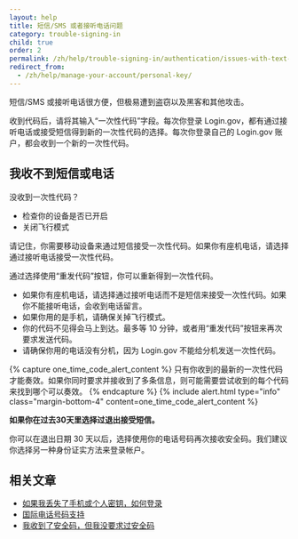 ```yaml
---
layout: help
title: 短信/SMS 或者接听电话问题
category: trouble-signing-in
child: true
order: 2
permalink: /zh/help/trouble-signing-in/authentication/issues-with-text-sms-phone-call/
redirect_from:
  - /zh/help/manage-your-account/personal-key/
---
```


短信/SMS 或接听电话很方便，但极易遭到盗窃以及黑客和其他攻击。

收到代码后，请将其输入“一次性代码”字段。每次你登录 Login.gov，都有通过接听电话或接受短信得到新的一次性代码的选择。每次你登录自己的 Login.gov 账户，都会收到一个新的一次性代码。

## 我收不到短信或电话

没收到一次性代码？
* 检查你的设备是否已开启
* 关闭飞行模式

请记住，你需要移动设备来通过短信接受一次性代码。如果你有座机电话，请选择通过接听电话接受一次性代码。

通过选择使用“重发代码”按钮，你可以重新得到一次性代码。
* 如果你有座机电话，请选择通过接听电话而不是短信来接受一次性代码。如果你不能接听电话，会收到电话留言。
* 如果你用的是手机，请确保关掉飞行模式。
* 你的代码不见得会马上到达。最多等 10 分钟，或者用“重发代码”按钮来再次要求发送代码。
* 请确保你用的电话没有分机，因为 Login.gov 不能给分机发送一次性代码。

{% capture one_time_code_alert_content %}
只有你收到的最新的一次性代码才能奏效。如果你同时要求并接收到了多条信息，则可能需要尝试收到的每个代码来找到哪个可以奏效。
{% endcapture %}
{% include alert.html type="info" class="margin-bottom-4" content=one_time_code_alert_content %}

**如果你在过去30天里选择过退出接受短信。**

你可以在退出日期 30 天以后，选择使用你的电话号码再次接收安全码。我们建议你选择另一种身份证实方法来登录帐户。

## 相关文章

* [如果我丢失了手机或个人密钥，如何登录](/zh/help/trouble-signing-in/how-to-sign-in/)
* [国际电话号码支持](/zh/help/trouble-signing-in/international-phone-number-support/)
* [我收到了安全码，但我没要求过安全码](/zh/help/fraud-concerns/i-am-receiving-security-codes-that-i-did-not-request/)
